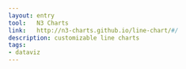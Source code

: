 ```yaml
---
layout: entry
tool:	N3 Charts
link:	http://n3-charts.github.io/line-chart/#/
description: customizable line charts
tags:
- dataviz
---
```

